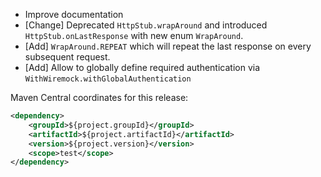 * Improve documentation
* [Change] Deprecated `HttpStub.wrapAround` and introduced `HttpStub.onLastResponse` with new enum `WrapAround`.
* [Add] `WrapAround.REPEAT` which will repeat the last response on every subsequent request.
* [Add] Allow to globally define required authentication via `WithWiremock.withGlobalAuthentication`

Maven Central coordinates for this release:

```xml
<dependency>
    <groupId>${project.groupId}</groupId>
    <artifactId>${project.artifactId}</artifactId>
    <version>${project.version}</version>
    <scope>test</scope>
</dependency>
```